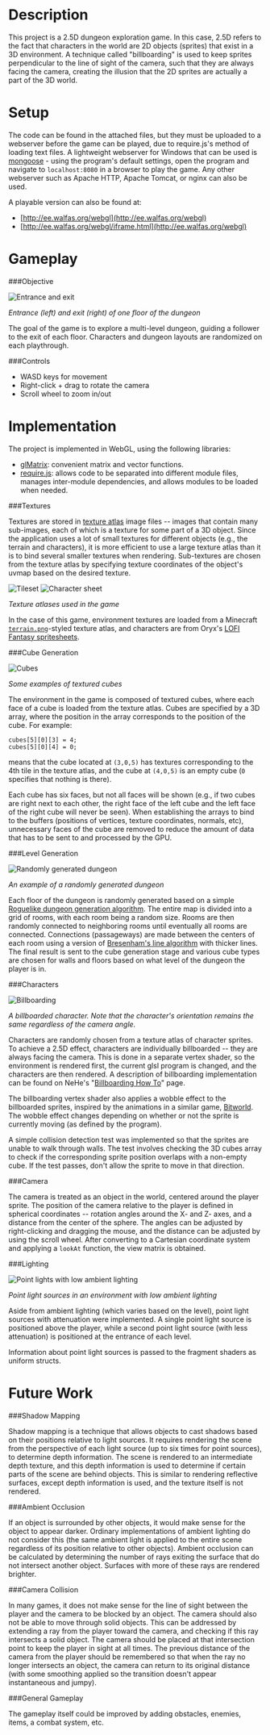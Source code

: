 <link href="https://raw.github.com/jasonm23/markdown-css-themes/gh-pages/swiss.css" rel="stylesheet"></link>
<link href="style.css" rel="stylesheet"></link>

Description
===========

This project is a 2.5D dungeon exploration game. In this case, 2.5D refers to 
the fact that characters in the world are 2D objects (sprites) that exist in a 
3D environment. A technique called "billboarding" is used to keep sprites 
perpendicular to the line of sight of the camera, such that they are always 
facing the camera, creating the illusion that the 2D sprites are actually a part 
of the 3D world.

Setup
=====

The code can be found in the attached files, but they must be uploaded to a 
webserver before the game can be played, due to require.js's method of loading 
text files. A lightweight webserver for Windows that can be used is 
[mongoose][1] - using the program's default settings, open the program and 
navigate to `localhost:8080` in a browser to play the game. Any other webserver 
such as Apache HTTP, Apache Tomcat, or nginx can also be used.

A playable version can also be found at:

* [http://ee.walfas.org/webgl](http://ee.walfas.org/webgl)
* [http://ee.walfas.org/webgl/iframe.html](http://ee.walfas.org/webgl)

Gameplay
========

###Objective

![Entrance and exit](img/entrance_exit.png)

_Entrance (left) and exit (right) of one floor of the dungeon_

The goal of the game is to explore a multi-level dungeon, guiding a follower to 
the exit of each floor. Characters and dungeon layouts are randomized on each
playthrough.

###Controls

* WASD keys for movement
* Right-click + drag to rotate the camera
* Scroll wheel to zoom in/out

Implementation
==============
The project is implemented in WebGL, using the following libraries: 

* [glMatrix][2]: convenient matrix and vector functions.
* [require.js][3]: allows code to be separated into different module files, 
  manages inter-module dependencies, and allows modules to be loaded when 
  needed.

###Textures

Textures are stored in [texture atlas][4] image files -- images that contain 
many sub-images, each of which is a texture for some part of a 3D object. Since 
the application uses a lot of small textures for different objects (e.g., the 
terrain and characters), it is more efficient to use a large texture atlas than 
it is to bind several smaller textures when rendering. Sub-textures are chosen 
from the texture atlas by specifying texture coordinates of the object's uvmap 
based on the desired texture.

![Tileset](../img/ldfaithful.png)
![Character sheet](../img/oryx.png)

_Texture atlases used in the game_

In the case of this game, environment textures are loaded from a Minecraft 
[`terrain.png`][5]-styled texture atlas, and characters are from Oryx's [LOFI 
Fantasy spritesheets][6].

###Cube Generation

![Cubes](img/cubes.png)

_Some examples of textured cubes_

The environment in the game is composed of textured cubes, where each face of a 
cube is loaded from the texture atlas. Cubes are specified by a 3D array, where 
the position in the array corresponds to the position of the cube. For example:

	cubes[5][0][3] = 4;
	cubes[5][0][4] = 0;

means that the cube located at `(3,0,5)` has textures corresponding to the 4th 
tile in the texture atlas, and the cube at `(4,0,5)` is an empty cube (`0` 
specifies that nothing is there). 

Each cube has six faces, but not all faces will be shown (e.g., if two cubes are 
right next to each other, the right face of the left cube and the left face of 
the right cube will never be seen).  When establishing the arrays to bind to the 
buffers (positions of vertices, texture coordinates, normals, etc), unnecessary 
faces of the cube are removed to reduce the amount of data that has to be sent 
to and processed by the GPU. 

###Level Generation

![Randomly generated dungeon](img/dungeon.png)

_An example of a randomly generated dungeon_

Each floor of the dungeon is randomly generated based on a simple [Roguelike 
dungeon generation algorithm][7]. The entire map is divided into a grid of 
rooms, with each room being a random size. Rooms are then randomly connected to 
neighboring rooms until eventually all rooms are connected. Connections 
(passageways) are made between the centers of each room using a version of 
[Bresenham's line algorithm][8] with thicker lines. The final result is sent to 
the cube generation stage and various cube types are chosen for walls and floors 
based on what level of the dungeon the player is in. 

###Characters

![Billboarding](img/billboarding.png)

_A billboarded character. Note that the character's orientation remains the same 
regardless of the camera angle._

Characters are randomly chosen from a texture atlas of character sprites. To 
achieve a 2.5D effect, characters are individually billboarded -- they are 
always facing the camera. This is done in a separate vertex shader, so the 
environment is rendered first, the current glsl program is changed, and the 
characters are then rendered. A description of billboarding implementation can 
be found on NeHe's "[Billboarding How To][9]" page.

The billboarding vertex shader also applies a wobble effect to the billboarded 
sprites, inspired by the animations in a similar game, [Bitworld][10]. The 
wobble effect changes depending on whether or not the sprite is currently moving 
(as defined by the program).

A simple collision detection test was implemented so that the sprites are unable 
to walk through walls. The test involves checking the 3D cubes array to check if 
the corresponding sprite position overlaps with a non-empty cube. If the test 
passes, don't allow the sprite to move in that direction.

###Camera

The camera is treated as an object in the world, centered around the player 
sprite. The position of the camera relative to the player is defined in 
spherical coordinates -- rotation angles around the X- and Z- axes, and a 
distance from the center of the sphere. The angles can be adjusted by 
right-clicking and dragging the mouse, and the distance can be adjusted by using 
the scroll wheel. After converting to a Cartesian coordinate system and applying 
a `lookAt` function, the view matrix is obtained.

###Lighting

![Point lights with low ambient lighting](img/point_light.png)

_Point light sources in an environment with low ambient lighting_

Aside from ambient lighting (which varies based on the level), point light 
sources with attenuation were implemented. A single point light source is 
positioned above the player, while a second point light source (with less 
attenuation) is positioned at the entrance of each level.

Information about point light sources is passed to the fragment shaders as 
uniform structs.

Future Work
===========

###Shadow Mapping

Shadow mapping is a technique that allows objects to cast shadows based on their 
positions relative to light sources. It requires rendering the scene from the 
perspective of each light source (up to six times for point sources), to 
determine depth information. The scene is rendered to an intermediate depth 
texture, and this depth information is used to determine if certain parts of the 
scene are behind objects. This is similar to rendering reflective surfaces, 
except depth information is used, and the texture itself is not rendered.

###Ambient Occlusion

If an object is surrounded by other objects, it would make sense for the object 
to appear darker. Ordinary implementations of ambient lighting do not consider 
this (the same ambient light is applied to the entire scene regardless of its 
position relative to other objects). Ambient occlusion can be calculated by 
determining the number of rays exiting the surface that do not intersect another 
object. Surfaces with more of these rays are rendered brighter.

###Camera Collision

In many games, it does not make sense for the line of sight between the player 
and the camera to be blocked by an object. The camera should also not be able to 
move through solid objects. This can be addressed by extending a ray from the 
player toward the camera, and checking if this ray intersects a solid object. 
The camera should be placed at that intersection point to keep the player in 
sight at all times. The previous distance of the camera from the player should 
be remembered so that when the ray no longer intersects an object, the camera 
can return to its original distance (with some smoothing applied so the 
transition doesn't appear instantaneous and jumpy).

###General Gameplay

The gameplay itself could be improved by adding obstacles, enemies, items, a 
combat system, etc.

<!-- Footnotes -->
[1]: https://code.google.com/p/mongoose/downloads/list
[2]: http://glmatrix.net/
[3]: http://requirejs.org/
[4]: http://en.wikipedia.org/wiki/Texture_atlas
[5]: http://www.minecraftwiki.net/wiki/File:TerrainGuide.png
[6]: http://forums.tigsource.com/index.php?topic=8970.0
[7]: http://kuoi.com/~kamikaze/GameDesign/art07_rogue_dungeon.php
[8]: http://en.wikipedia.org/wiki/Bresenham's_line_algorithm
[9]: http://nehe.gamedev.net/article/billboarding_how_to/18011/
[10]: http://forums.tigsource.com/index.php?topic=9701.0
